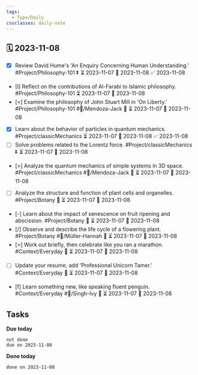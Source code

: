 ```yaml
---
tags:
  - Type/Daily
cssclasses: daily-note
---
```


## 🗓️ 2023-11-08

- [x] Review David Hume's 'An Enquiry Concerning Human Understanding.' #Project/Philosophy-101 ⏬ ⏳ 2023-11-07 📅 2023-11-08 ✅ 2023-11-08
- [I] Reflect on the contributions of Al-Farabi to Islamic philosophy. #Project/Philosophy-101 ⏳ 2023-11-07 📅 2023-11-08
- [<] Examine the philosophy of John Stuart Mill in 'On Liberty.' #Project/Philosophy-101 #👤/Mendoza-Jack 🔺 ⏳ 2023-11-07 📅 2023-11-08
- [x] Learn about the behavior of particles in quantum mechanics. #Project/classicMechanics ⏳ 2023-11-07 📅 2023-11-08 ✅ 2023-11-08
- [ ] Solve problems related to the Lorentz force. #Project/classicMechanics ⏬ ⏳ 2023-11-07 📅 2023-11-08
- [>] Analyze the quantum mechanics of simple systems in 3D space. #Project/classicMechanics #👤/Mendoza-Jack 🔺 ⏳ 2023-11-07 📅 2023-11-08
- [ ] Analyze the structure and function of plant cells and organelles. #Project/Botany 🔺 ⏳ 2023-11-07 📅 2023-11-08
- [-] Learn about the impact of senescence on fruit ripening and abscission. #Project/Botany 🔺 ⏳ 2023-11-07 📅 2023-11-08
- [/] Observe and describe the life cycle of a flowering plant. #Project/Botany #👤/Müller-Hannah 🔽 ⏳ 2023-11-07 📅 2023-11-08
- [>] Work out briefly, then celebrate like you ran a marathon. #Context/Everyday 🔽 ⏳ 2023-11-07 📅 2023-11-08
- [ ] Update your resume, add 'Professional Unicorn Tamer.' #Context/Everyday 🔼 ⏳ 2023-11-07 📅 2023-11-08
- [f] Learn something new, like speaking fluent penguin. #Context/Everyday #👤/Singh-Ivy 🔽 ⏳ 2023-11-07 📅 2023-11-08

## Tasks

**Due today**

```tasks
not done
due on 2023-11-08
```

**Done today**

```tasks
done on 2023-11-08
```
            